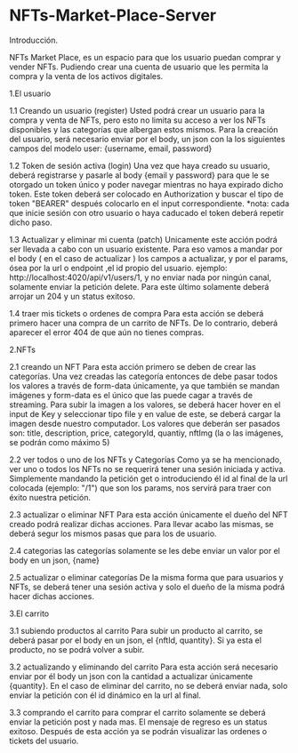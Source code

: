 # NFTs-Market-Place-Server

Introducción.

NFTs Market Place, es un espacio para que los usuario puedan comprar y vender NFTs. Pudiendo crear una cuenta de usuario que les permita la compra y la venta de los activos digitales.

1.El usuario

1.1 Creando un usuario (register)
Usted podrá crear un usuario para la compra y venta de NFTs, pero esto no limita su acceso a ver los NFTs disponibles y las categorías que albergan estos mismos.
Para la creación del usuario, será necesario enviar por el body, un json con la los siguientes campos del modelo user: {username, email, password}

1.2 Token de sesión activa (login)
Una vez que haya creado su usuario, deberá registrarse y pasarle al body {email y password} para que le se otorgado un token único y poder navegar mientras no haya expirado dicho token. Este token deberá ser colocado en Authorization y buscar el tipo de token "BEARER" después colocarlo en el input correspondiente. \*nota: cada que inicie sesión con otro usuario o haya caducado el token deberá repetir dicho paso.

1.3 Actualizar y eliminar mi cuenta (patch)
Unicamente este acción podrá ser llevada a cabo con un usuario existente. Para eso vamos a mandar por el body ( en el caso de actualizar ) los campos a actualizar, y por el params, ósea por la url o endpoint ,el id propio del usuario. ejemplo: http://localhost:4020/api/v1/users/1, y no enviar nada por ningún canal, solamente enviar la petición delete. Para este último solamente deberá arrojar un 204 y un status exitoso.

1.4 traer mis tickets o ordenes de compra
Para esta acción se deberá primero hacer una compra de un carrito de NFTs. De lo contrario, deberá aparecer el error 404 de que aún no tienes compras.

2.NFTs

2.1 creando un NFT
Para esta acción primero se deben de crear las categorías. Una vez creadas las categoría entonces de debe pasar todos los valores a través de form-data únicamente, ya que también se mandan imágenes y form-data es el único que las puede cagar a través de streaming. Para subir la imagen a los valores, se deberá hacer hover en el input de Key y seleccionar tipo file y en value de este, se deberá cargar la imagen desde nuestro computador. Los valores que deberán ser pasados son: title, description, price, categoryId, quantiy, nftImg (la o las imágenes, se podrán como máximo 5)

2.2 ver todos o uno de los NFTs y Categorías
Como ya se ha mencionado, ver uno o todos los NFTs no se requerirá tener una sesión iniciada y activa. Simplemente mandando la petición get o introduciendo él id al final de la url colocada (ejemplo: "/1") que son los params, nos servirá para traer con éxito nuestra petición.

2.3 actualizar o eliminar NFT
Para esta acción únicamente el dueño del NFT creado podrá realizar dichas acciones. Para llevar acabo las mismas, se deberá segur los mismos pasas que para los de usuario.

2.4 categorias
las categorías solamente se les debe enviar un valor por el body en un json, {name}

2.5 actualizar o eliminar categorías
De la misma forma que para usuarios y NFTs, se deberá tener una sesión activa y solo el dueño de la misma podrá hacer dichas acciones.

3.El carrito

3.1 subiendo productos al carrito
Para subir un producto al carrito, se deberá pasar por el body en un json, el
{nftId, quantity}. Si ya esta el producto, no se podrá volver a subir.

3.2 actualizando y eliminando del carrito
Para esta acción será necesario enviar por él body un json con la cantidad a actualizar únicamente {quantity}. En el caso de eliminar del carrito, no se deberá enviar nada, solo enviar la petición con él id dinámico en la url al final.

3.3 comprando el carrito
para comprar el carrito solamente se deberá enviar la petición post y nada mas. El mensaje de regreso es un status exitoso. Después de esta acción ya se podrán visualizar las ordenes o tickets del usuario.
